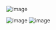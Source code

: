 ![image](https://user-images.githubusercontent.com/113037013/189282745-5b650d6e-af4b-4bcb-ab02-04737889be5d.png)

![image](https://user-images.githubusercontent.com/113037013/189282921-08cb3dd6-0702-42fb-a396-f26ce8e7b936.png)
![image](https://user-images.githubusercontent.com/113037013/189281800-5b384b1c-8784-4da0-a486-e312ee1189d0.png)
